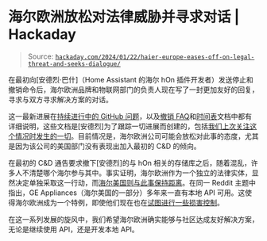 <!--yml

分类：未分类

日期：2024 年 05 月 27 日 15:01:43

-->

# 海尔欧洲放松对法律威胁并寻求对话 | Hackaday

> Source: [`hackaday.com/2024/01/22/haier-europe-eases-off-on-legal-threat-and-seeks-dialogue/`](https://hackaday.com/2024/01/22/haier-europe-eases-off-on-legal-threat-and-seeks-dialogue/)

在最初向[安德烈·巴什]（Home Assistant 的海尔 hOn 插件开发者）发送停止和撤销命令后，海尔欧洲品牌和物联网部门的负责人现在写了一封更加友好的回复，寻求与双方寻求解决方案的对话。

这一最新进展在[持续进行中的 GitHub 问题](https://github.com/Andre0512/hon/issues/147)，以及[撤销 FAQ](https://github.com/Andre0512/hon/blob/main/takedown_faq.md)和[时间表](https://github.com/Andre0512/hon/blob/main/takedown_timeline.md)文档中都有详细说明，这些文档是[安德烈]为了跟踪一切进展而创建的，包括[我们上次关注这个情况时发生的一切](https://hackaday.com/2024/01/19/haier-threatens-legal-action-against-home-assistant-plugin-developer/)。目前情况是，海尔欧洲公司可能会放松对此事的态度，尤其是因为该公司的美国部门没有表现出加入最初的 C&D 的倾向。

在最初的 C&D 通告要求撤下[安德烈]的与 hOn 相关的存储库之后，随着混乱，许多人不清楚哪个海尔参与其中。事实证明，海尔欧洲作为一个独立的法律实体，显然决定单独采取这一行动，而[海尔美国则与此事保持距离](https://www.reddit.com/r/homeassistant/comments/19a615l/haier_us_supports_home_assistant_and_open_iot/)。在同一 Reddit 主题中指出，GE Appliances（海尔美国的一部分）多年来一直有本地 API 可用。这使得海尔欧洲成为一个特例，即使他们现在也在[试图进行一些损害控制](https://corporate.haier-europe.com/press-release/hon-app-a-message-about-our-iot-and-ecosystem-vision/)。

在这一系列发展的旋风中，我们希望海尔欧洲确实能够与社区达成友好解决方案，无论是继续使用 API，还是开发本地 API。
